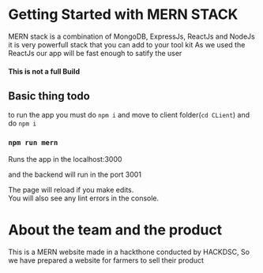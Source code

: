 # Getting Started with MERN STACK

MERN stack is a combination of MongoDB, ExpressJs, ReactJs and NodeJs
it is very powerfull stack that you can add to your tool kit
As we used the ReactJs our app will be fast enough to satify the user

#### This is not a full Build 

## Basic thing todo

to run the app you must do ```npm i```
and move to client folder(```cd CLient```) and do ```npm i```

### `npm run mern`

Runs the app in the localhost:3000

and the backend will run in the port 3001

The page will reload if you make edits.\
You will also see any lint errors in the console.

# About the team and the product

This is a MERN website made in a hackthone conducted by HACKDSC, So we have prepared a website for farmers to sell their product 

